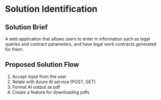 # Solution Identification

## Solution Brief
A web application that allows users to enter in information such as legal queries and contract parameters, and have legal work contracts generated for them.

## Proposed Solution Flow
1. Accept input from the user
2. Relate with Azure AI service (POST, GET)
3. Format AI output as pdf
4. Create a feature for downloading pdfs
